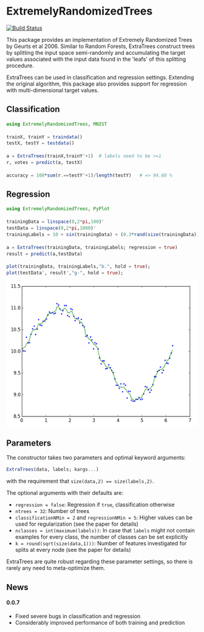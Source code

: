 # ExtremelyRandomizedTrees

[![Build Status](https://travis-ci.org/rened/ExtremelyRandomizedTrees.jl.svg?branch=master)](https://travis-ci.org/rened/ExtremelyRandomizedTrees.jl)

This package provides an implementation of Extremely Randomized Trees by Geurts et al 2006. Similar to Random Forests, ExtraTrees construct trees by splitting the input space semi-randomly and accumulating the target values associated with the input data found in the 'leafs' of this splitting procedure.

ExtraTrees can be used in classification and regression settings. Extending the original algorithm, this package also provides support for regression with multi-dimensional target values.


## Classification

```jl
using ExtremelyRandomizedTrees, MNIST

trainX, trainY = traindata()
testX, testY = testdata()

a = ExtraTrees(trainX,trainY'+1)  # labels need to be >=1
r, votes = predict(a, testX)

accuracy = 100*sum(r.==testY'+1)/length(testY)   # => 94.68 %
```

## Regression

```jl
using ExtremelyRandomizedTrees, PyPlot

trainingData = linspace(0,2*pi,100)'
testData = linspace(0,2*pi,1000)'
trainingLabels = 10 + sin(trainingData) + (0.3*rand(size(trainingData))-0.15);

a = ExtraTrees(trainingData, trainingLabels; regression = true)
result = predict(a,testData)

plot(trainingData, trainingLabels,"b.", hold = true);
plot(testData', result',"g-", hold = true);
```

![](example.png)

## Parameters

The constructor takes two parameters and optimal keyword arguments:
```jl
ExtraTrees(data, labels; kargs...)
```
with the requirement that `size(data,2) == size(labels,2)`.

The optional arguments with their defaults are:
* `regression = false`: Regression if `true`, classification otherwise
* `ntrees = 32`: Number of trees
* `classificationNMin = 2` and `regressionNMin = 5`: Higher values can be used for regularization (see the paper for details)
* `nclasses = int(maximum(labels))`: In case that `labels` might not contain examples for every class, the number of classes can be set explicitly
* `k = round(sqrt(size(data,1)))`: Number of features investigated for splits at every node (see the paper for details)

ExtraTrees are quite robust regarding these parameter settings, so there is rarely any need to meta-optimize them.

## News

#### 0.0.7

* Fixed severe bugs in classification and regression
* Considerably improved performance of both training and prediction
